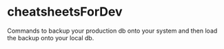 # cheatsheetsForDev
Commands to backup your production db onto your system and then load the backup onto your local db. 
